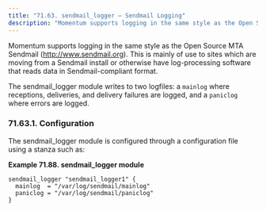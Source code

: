 ```yaml
---
title: "71.63. sendmail_logger – Sendmail Logging"
description: "Momentum supports logging in the same style as the Open Source MTA Sendmail http www sendmail org This is mainly of use to sites which are moving from a Sendmail install or otherwise have log processing software that reads data in Sendmail compliant format The sendmail logger module writes to..."
---
```


<a name="idp22864208"></a> 

Momentum supports logging in the same style as the Open Source MTA Sendmail (http://www.sendmail.org). This is mainly of use to sites which are moving from a Sendmail install or otherwise have log-processing software that reads data in Sendmail-compliant format.

The sendmail_logger module writes to two logfiles: a `mainlog` where receptions, deliveries, and delivery failures are logged, and a `paniclog` where errors are logged.

### <a name="idp22868192"></a> 71.63.1. Configuration

The sendmail_logger module is configured through a configuration file using a stanza such as:

<a name="example.sendmail_logger.3"></a> 

**Example 71.88. sendmail_logger module**

```
sendmail_logger "sendmail_logger1" {
  mainlog  = "/var/log/sendmail/mainlog"
  paniclog = "/var/log/sendmail/paniclog"
}
```